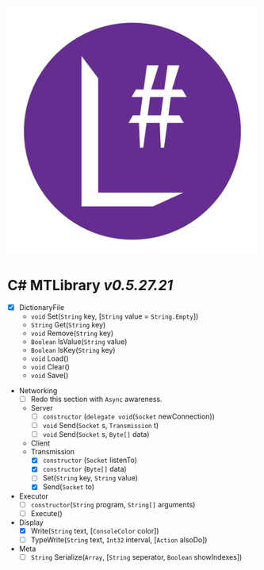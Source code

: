 ![](icon.png "MTLibrary C#")
# C# MTLibrary *v0.5.27.21*

- [x] DictionaryFile
  - `void` Set(`String` key, [`String` value = `String.Empty`]) 
  - `String` Get(`String` key) 
  - `void` Remove(`String` key)
  - `Boolean` IsValue(`String` value)
  - `Boolean` IsKey(`String` key)
  - `void` Load()
  - `void` Clear()
  - `void` Save()
- Networking
  - [ ] Redo this section with `Async` awareness. 
  - Server
    - [ ] `constructor` (`delegate void`(`Socket` newConnection))
    - [ ] `void` Send(`Socket` s, `Transmission` t)
    - [ ] `void` Send(`Socket` s, `Byte[]` data)
  - Client
  - Transmission
    - [x] `constructor` (`Socket` listenTo)
    - [x] `constructor` (`Byte[]` data)
    - [ ] Set(`String` key, `String` value)   
    - [x] Send(`Socket` to)
- Executor
  - [ ] `constructor`(`String` program, `String[]` arguments)
  - [ ] Execute()
- Display
  - [x] Write(`String` text, [`ConsoleColor` color])
  - [ ] TypeWrite(`String` text, `Int32` interval, [`Action` alsoDo])
- Meta
  - [ ] `String` Serialize(`Array`, [`String` seperator, `Boolean` showIndexes])